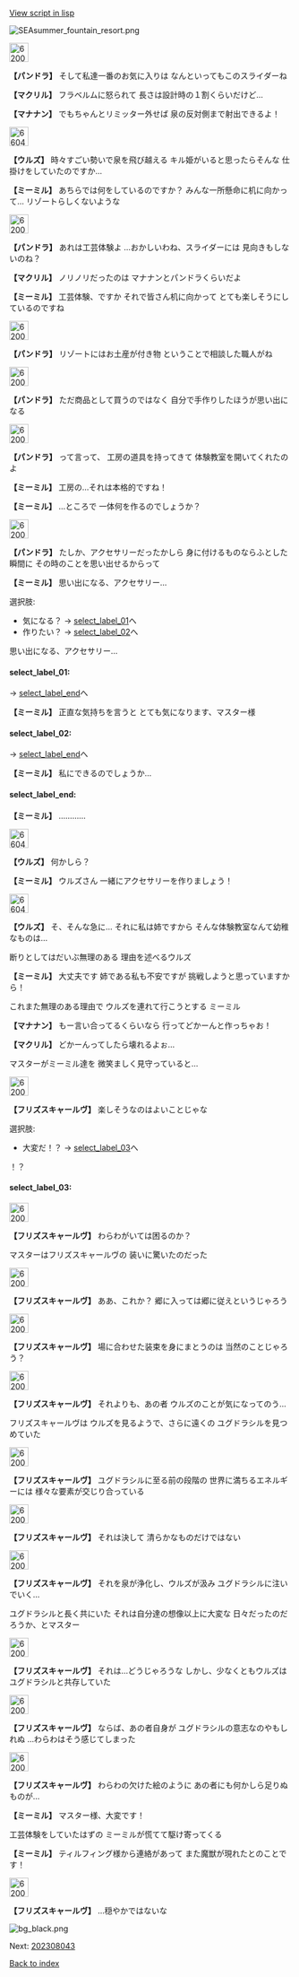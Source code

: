[View script in lisp](../scripts/202308041.txt)

![SEAsummer_fountain_resort.png](../images/backgrounds/SEAsummer_fountain_resort.png)

<img src="../images/units/62001121.png" alt="62001121.png" height="34"/>

**【パンドラ】**
そして私達一番のお気に入りは
なんといってもこのスライダーね

**【マクリル】**
フラベルムに怒られて
長さは設計時の１割くらいだけど…

**【マナナン】**
でもちゃんとリミッター外せば
泉の反対側まで射出できるよ！

<img src="../images/units/6604211.png" alt="6604211.png" height="34"/>

**【ウルズ】**
時々すごい勢いで泉を飛び越える
キル姫がいると思ったらそんな
仕掛けをしていたのですか…

**【ミーミル】**
あちらでは何をしているのですか？
みんな一所懸命に机に向かって…
リゾートらしくないような

<img src="../images/units/62001121.png" alt="62001121.png" height="34"/>

**【パンドラ】**
あれは工芸体験よ
…おかしいわね、スライダーには
見向きもしないのね？

**【マクリル】**
ノリノリだったのは
マナナンとパンドラくらいだよ

**【ミーミル】**
工芸体験、ですか
それで皆さん机に向かって
とても楽しそうにしているのですね

<img src="../images/units/62001121.png" alt="62001121.png" height="34"/>

**【パンドラ】**
リゾートにはお土産が付き物
ということで相談した職人がね

<img src="../images/units/62001121.png" alt="62001121.png" height="34"/>

**【パンドラ】**
ただ商品として買うのではなく
自分で手作りしたほうが思い出になる

<img src="../images/units/62001121.png" alt="62001121.png" height="34"/>

**【パンドラ】**
って言って、
工房の道具を持ってきて
体験教室を開いてくれたのよ

**【ミーミル】**
工房の…それは本格的ですね！

**【ミーミル】**
…ところで
一体何を作るのでしょうか？

<img src="../images/units/62001121.png" alt="62001121.png" height="34"/>

**【パンドラ】**
たしか、アクセサリーだったかしら
身に付けるものならふとした瞬間に
その時のことを思い出せるからって

**【ミーミル】**
思い出になる、アクセサリー…

選択肢:
- 気になる？ → [select_label_01](#select_label_01)へ
- 作りたい？ → [select_label_02](#select_label_02)へ

思い出になる、アクセサリー…

#### select_label_01:
 → [select_label_end](#select_label_end)へ

**【ミーミル】**
正直な気持ちを言うと
とても気になります、マスター様

#### select_label_02:
 → [select_label_end](#select_label_end)へ

**【ミーミル】**
私にできるのでしょうか…

#### select_label_end:

**【ミーミル】**
…………

<img src="../images/units/6604211.png" alt="6604211.png" height="34"/>

**【ウルズ】**
何かしら？

**【ミーミル】**
ウルズさん
一緒にアクセサリーを作りましょう！

<img src="../images/units/6604211.png" alt="6604211.png" height="34"/>

**【ウルズ】**
そ、そんな急に…
それに私は姉ですから
そんな体験教室なんて幼稚なものは…

断りとしてはだいぶ無理のある
理由を述べるウルズ

**【ミーミル】**
大丈夫です
姉である私も不安ですが
挑戦しようと思っていますから！

これまた無理のある理由で
ウルズを連れて行こうとする
ミーミル

**【マナナン】**
もー言い合ってるくらいなら
行ってどかーんと作っちゃお！

**【マクリル】**
どかーんってしたら壊れるよぉ…

マスターがミーミル達を
微笑ましく見守っていると…

<img src="../images/units/62000421.png" alt="62000421.png" height="34"/>

**【フリズスキャールヴ】**
楽しそうなのはよいことじゃな

選択肢:
- 大変だ！？ → [select_label_03](#select_label_03)へ

！？

#### select_label_03:

<img src="../images/units/62000421.png" alt="62000421.png" height="34"/>

**【フリズスキャールヴ】**
わらわがいては困るのか？

マスターはフリズスキャールヴの
装いに驚いたのだった

<img src="../images/units/62000421.png" alt="62000421.png" height="34"/>

**【フリズスキャールヴ】**
ああ、これか？
郷に入っては郷に従えというじゃろう

<img src="../images/units/62000421.png" alt="62000421.png" height="34"/>

**【フリズスキャールヴ】**
場に合わせた装束を身にまとうのは
当然のことじゃろう？

<img src="../images/units/62000421.png" alt="62000421.png" height="34"/>

**【フリズスキャールヴ】**
それよりも、あの者
ウルズのことが気になってのう…

フリズスキャールヴは
ウルズを見るようで、さらに遠くの
ユグドラシルを見つめていた

<img src="../images/units/62000421.png" alt="62000421.png" height="34"/>

**【フリズスキャールヴ】**
ユグドラシルに至る前の段階の
世界に満ちるエネルギーには
様々な要素が交じり合っている

<img src="../images/units/62000421.png" alt="62000421.png" height="34"/>

**【フリズスキャールヴ】**
それは決して
清らかなものだけではない

<img src="../images/units/62000421.png" alt="62000421.png" height="34"/>

**【フリズスキャールヴ】**
それを泉が浄化し、ウルズが汲み
ユグドラシルに注いでいく…

ユグドラシルと長く共にいた
それは自分達の想像以上に大変な
日々だったのだろうか、とマスター

<img src="../images/units/62000421.png" alt="62000421.png" height="34"/>

**【フリズスキャールヴ】**
それは…どうじゃろうな
しかし、少なくともウルズは
ユグドラシルと共存していた

<img src="../images/units/62000421.png" alt="62000421.png" height="34"/>

**【フリズスキャールヴ】**
ならば、あの者自身が
ユグドラシルの意志なのやもしれぬ
…わらわはそう感じてしまった

<img src="../images/units/62000421.png" alt="62000421.png" height="34"/>

**【フリズスキャールヴ】**
わらわの欠けた絵のように
あの者にも何かしら足りぬものが…

**【ミーミル】**
マスター様、大変です！

工芸体験をしていたはずの
ミーミルが慌てて駆け寄ってくる

**【ミーミル】**
ティルフィング様から連絡があって
また魔獣が現れたとのことです！

<img src="../images/units/62000421.png" alt="62000421.png" height="34"/>

**【フリズスキャールヴ】**
…穏やかではないな

![bg_black.png](../images/backgrounds/bg_black.png)


Next: [202308043](202308043.md)

[Back to index](index.md)
